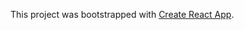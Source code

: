 This project was bootstrapped with [Create React App](https://github.com/facebookincubator/create-react-app).



